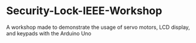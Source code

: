 # Security-Lock-IEEE-Workshop
A workshop made to demonstrate the usage of servo motors, LCD display, and keypads with the Arduino Uno
